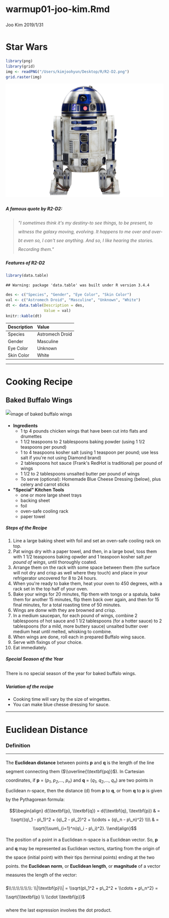 warmup01-joo-kim.Rmd
================
Joo Kim
2019/1/31

**Star Wars**
=============

``` r
library(png)
library(grid)
img <- readPNG("/Users/kimjoohyun/Desktop/R/R2-D2.png")
grid.raster(img)
```

![](warmup01-joo-kim_files/figure-markdown_github/unnamed-chunk-1-1.png)

##### A famous quote by R2-D2:

> *"I sometimes think it's my destiny-to see things, to be present, to witness the galaxy moving, evolving. It happens to me over and over-bt even so, I can't see anything. And so, I like hearing the stories. Recording them."*

<style>
      p {line-height: 2em;}
</style>
##### Features of R2-D2

``` r
library(data.table)
```

    ## Warning: package 'data.table' was built under R version 3.4.4

``` r
des <- c("Species", "Gender", "Eye Color", "Skin Color")
val <- c("Astromech Droid", "Masculine", "Unknown", "White")
dt <- data.table(Description = des,
                 Value = val)
knitr::kable(dt)
```

| Description | Value           |
|:------------|:----------------|
| Species     | Astromech Droid |
| Gender      | Masculine       |
| Eye Color   | Unknown         |
| Skin Color  | White           |

------------------------------------------------------------------------

**Cooking Recipe**
==================

**Baked Buffalo Wings**
-----------------------

![image of baked buffalo wings](https://smittenkitchendotcom.files.wordpress.com/2019/01/oven-baked-buffalo-wings.jpg?w=1500)

-   **Ingredients**
    -   1 tp 4 pounds chicken wings that have been cut into flats and drumettes
    -   1 1/2 teaspoons to 2 tablespoons baking powder (using 1 1/2 teaspoons per pound)
    -   1 to 4 teaspoons kosher salt (using 1 teaspoon per pound; use less salt if you're not using Diamond brand)
    -   2 tablespoons hot sauce (Frank's RedHot is traditional) per pound of wings
    -   1 1/2 to 2 tablespoons unsalted butter per pound of wings
    -   To serve (optional): Homemade Blue Cheese Dressing (below), plus celery and carrot sticks
-   **"Special" Kitchen Tools**
    -   one or more large sheet trays
    -   backing sheet
    -   foil
    -   oven-safe cooling rack
    -   paper towel

##### Steps of the Recipe

1.  Line a large baking sheet with foil and set an oven-safe cooling rack on top.
2.  Pat wings dry with a paper towel, and then, in a large bowl, toss them with 1 1/2 teaspoons baking opwder and 1 teaspoon kosher salt *per pound of wings*, until thoroughly coated.
3.  Arrange them on the rack with some space between them (the surface will not dry and crisp as well where they touch) and place in your refrigerator uncovered for 8 to 24 hours.
4.  When you're ready to bake them, heat your oven to 450 degrees, with a rack set in the top half of your oven.
5.  Bake your wings for 20 minutes, flip them with tongs or a spatula, bake them for another 15 minutes, flip them back over again, and then for 15 final minutes, for a total roasting time of 50 minutes.
6.  Wings are donw with they are browned and crisp.
7.  In a medium saucepan, for each pound of wings, combine 2 tablespoons of hot sauce and 1 1/2 tablespoons (for a hotter sauce) to 2 tablespoons (for a mild, more buttery sauce) unsalted butter over medium heat until melted, whisking to combine.
8.  When wings are done, roll each in prepared Buffalo wing sauce.
9.  Serve with fixings of your choice.
10. Eat immediately.

##### Special Season of the Year

There is no special season of the year for baked buffalo wings.

##### Variation of the recipe

-   Cooking time will vary by the size of wingettes.
-   You can make blue chesse dressing for sauce.

------------------------------------------------------------------------

Euclidean Distance
==================

### Definition

------------------------------------------------------------------------

The **Euclidean distance** between points **p** and **q** is the length of the line segment connecting them ($\\overline{\\textbf{pq}}$). In Cartesian coordinates, if **p** = (*p<sub>1</sub>*, *p<sub>2</sub>*,..., *p<sub>n</sub>*) and **q** = (*q<sub>1</sub>*, *q<sub>2</sub>*,..., *q<sub>n</sub>*) are two points in Euclidean n-space, then the distance (d) from **p** to **q**, or from **q** to **p** is given by the Pythagorean formula:
$$\\begin{align}
d(\\textbf{p}, \\textbf{q}) = d(\\textbf{q}, \\textbf{p}) & = \\sqrt{(q\_1 - p\_1)^2 + (q\_2 - p\_2)^2 + \\cdots + (q\_n - p\_n)^2} \\\\
& = \\sqrt{\\sum\_{i=1}^n(q\_i - p\_i)^2}.
\\end{align}$$
 The position of a point in a Euclidean n-space is a Euclidean vector. So, **p** and **q** may be represented as Euclidean vectors, starting from the origin of the space (initial point) with their tips (terminal points) ending at the two points. the **Euclidean norm**, or **Euclidean length**, or **magnitude** of a vector measures the length of the vector:

$\\:\\:\\:\\:\\:\\: \\|\\textbf{p}\\| = \\sqrt{p\_1^2 + p\_2^2 + \\cdots + p\_n^2} = \\sqrt{\\textbf{p} \\ \\cdot \\textbf{p}}$

where the last expression involves the dot product.
